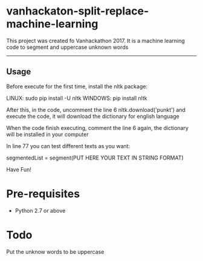 vanhackaton-split-replace-machine-learning
===================

This project was created fo Vanhackathon 2017. It is a machine learning code to segment and uppercase unknown words

----------

Usage
-------------

Before execute for the first time, install the nltk package: 

LINUX: sudo pip install -U nltk
WINDOWS: pip install nltk 

After this, in the code, uncomment the line 6 nltk.download('punkt') and execute the code, it will download the dictionary for english language

When the code finish executing, comment the line 6 again, the dictionary will be installed in your computer 

In line 77 you can test different texts as you want:

segmentedList = segment(PUT HERE YOUR TEXT IN STRING FORMAT)

Have Fun!

Pre-requisites
=======
 - Python 2.7 or above
 
Todo
====

Put the unknow words to be uppercase